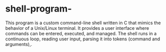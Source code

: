 # shell-program-
This program is a custom command-line shell written in C that mimics the behavior of a Unix/Linux terminal. It provides a user interface where commands can be entered, executed, and managed. The shell runs in a continuous loop, reading user input, parsing it into tokens (command and arguments),.

